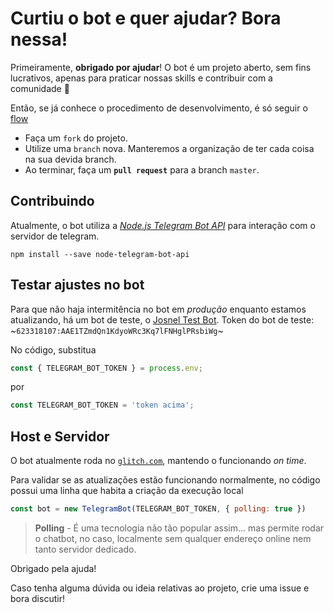 # Curtiu o bot e quer ajudar? Bora nessa!

Primeiramente, **obrigado por ajudar**! O bot é um projeto aberto, sem fins lucrativos, apenas para praticar nossas skills e contribuir com a comunidade :facepunch:

Então, se já conhece o procedimento de desenvolvimento, é só seguir o [flow](https://guides.github.com/introduction/flow/)

* Faça um `fork` do projeto.
* Utilize uma `branch` nova. Manteremos a organização de ter cada coisa na sua devida branch.
* Ao terminar, faça um **`pull request`** para a branch `master`.

## Contribuindo

Atualmente, o bot utiliza a [_Node.js Telegram Bot API_](https://github.com/yagop/node-telegram-bot-api) para interação com o servidor de telegram.

``
npm install --save node-telegram-bot-api
``

## Testar ajustes no bot

Para que não haja intermitência no bot em _produção_ enquanto estamos atualizando, há um bot de teste, o [Josnel Test Bot](t.me/JosnelTestBot).
Token do bot de teste: ~`623318107:AAE1TZmdQn1KdyoWRc3Kq7lFNHglPRsbiWg`~

No código, substitua

```js
const { TELEGRAM_BOT_TOKEN } = process.env;
```

por

```js
const TELEGRAM_BOT_TOKEN = 'token acima';
```

## Host e Servidor

O bot atualmente roda no [`glitch.com`](https://glitch.com/edit/#!/wonderful-rail?path=README.md:1:0), mantendo o funcionando _on time_.

Para validar se as atualizações estão funcionando normalmente, no código possui uma linha que habita a criação da execução local

```js
const bot = new TelegramBot(TELEGRAM_BOT_TOKEN, { polling: true })
```

>**Polling** - É uma tecnologia não tão popular assim... mas permite rodar o chatbot, no caso, localmente sem qualquer endereço online nem tanto servidor dedicado.


Obrigado pela ajuda!

Caso tenha alguma dúvida ou ideia relativas ao projeto, crie uma issue e bora discutir!